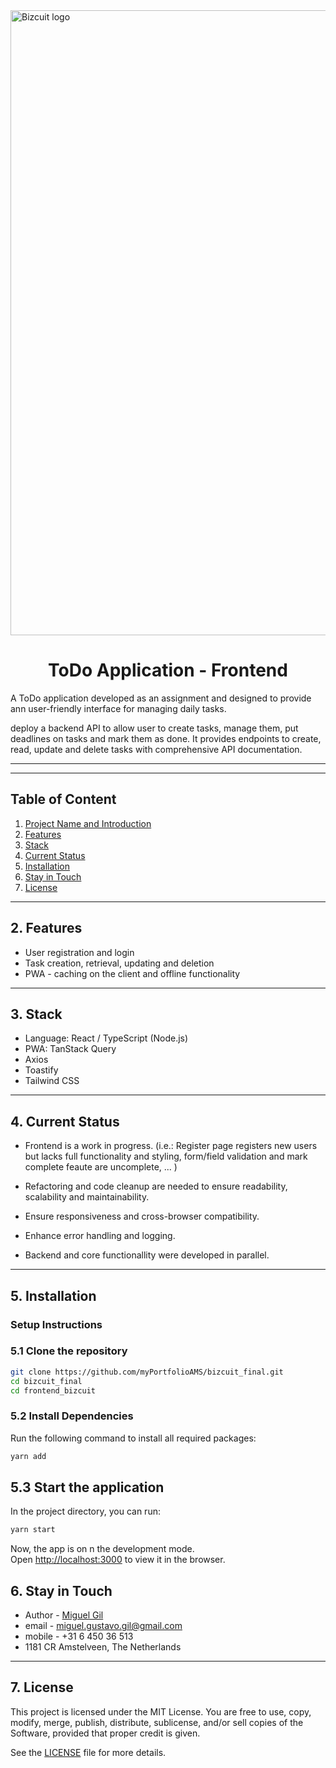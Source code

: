 <div style="display: flex; justify-content: center;">
<img src="https://www.dotslash.nl/wp-content/uploads/2021/08/Bizcuit-logo.png" alt="Bizcuit logo" width="1000" />

</div>

<h1 style="text-align: center;">ToDo Application - Frontend </h1>


A ToDo application developed as an assignment and designed to provide ann user-friendly interface for managing daily tasks. 


deploy a backend API  to allow user to create tasks, manage them, put deadlines on tasks and mark them as done. It provides endpoints to create, read, update and delete tasks with comprehensive API documentation.


---

---
## Table of Content


1. [Project Name and Introduction](#project-name-and-introduction)
2. [Features](#features)
3. [Stack](#stack)
4. [Current Status](#current-status)
5. [Installation](#installation)
6. [Stay in Touch](#stay-in-touch)
7. [License](#license)


---

## 2. Features

- User registration and login
- Task creation, retrieval, updating and deletion
- PWA - caching on the client and offline functionality

---


## 3. Stack

- Language: React / TypeScript (Node.js)
- PWA: TanStack Query
- Axios 
- Toastify 
- Tailwind CSS



---

## 4. Current Status

- Frontend is a work in progress. (i.e.: Register page registers new users but lacks full functionality and styling, form/field validation and mark complete feaute are uncomplete, ... )

- Refactoring and code cleanup are needed to ensure readability, scalability and maintainability.

- Ensure responsiveness and cross-browser compatibility.

- Enhance error handling and logging.

- Backend and core functionallity were developed in parallel.


---

## 5. Installation


### Setup Instructions

### 5.1 Clone the repository

```bash
git clone https://github.com/myPortfolioAMS/bizcuit_final.git
cd bizcuit_final
cd frontend_bizcuit
```

### 5.2 Install Dependencies

Run the following command to install all required packages:
```bash
yarn add 
```


## 5.3 Start the application

In the project directory, you can run:

```bash
yarn start
```

Now, the app is on n the development mode.\
Open [http://localhost:3000](http://localhost:3000) to view it in the browser.


## 6. Stay in Touch

- Author - [Miguel Gil](https://www.linkedin.com/in/mggil/)
- email - [miguel.gustavo.gil@gmail.com](miguel.gustavo.gil@gmail.com)
- mobile - +31 6 450 36 513
- 1181 CR Amstelveen, The Netherlands

---
## 7. License

This project is licensed under the MIT License. You are free to use, copy, modify, merge, publish, distribute, sublicense, and/or sell copies of the Software, provided that proper credit is given.

See the [LICENSE](./LICENSE) file for more details.



